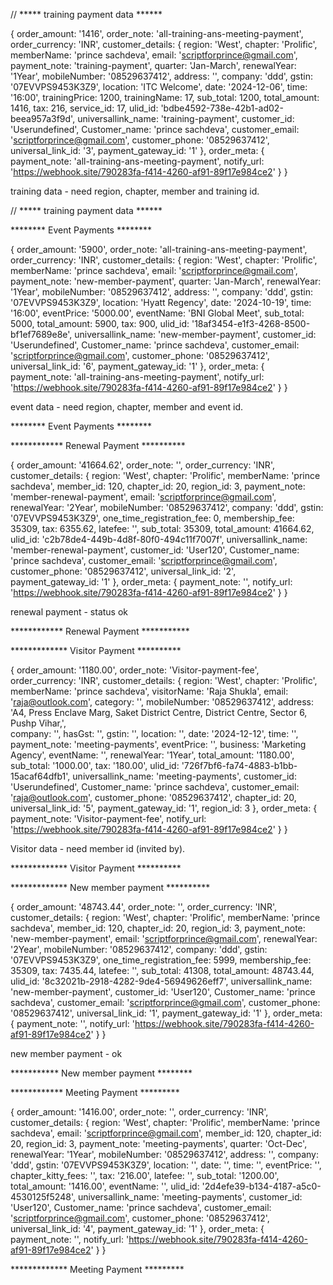 // ***** training payment data ******

{
    order_amount: '1416',
    order_note: 'all-training-ans-meeting-payment',
    order_currency: 'INR',
    customer_details: {
      region: 'West',
      chapter: 'Prolific',
      memberName: 'prince sachdeva',
      email: 'scriptforprince@gmail.com',
      payment_note: 'training-payment',
      quarter: 'Jan-March',
      renewalYear: '1Year',
      mobileNumber: '08529637412',
      address: '',
      company: 'ddd',
      gstin: '07EVVPS9453K3Z9',
      location: 'ITC Welcome',
      date: '2024-12-06',
      time: '16:00',
      trainingPrice: 1200,
      trainingName: 17,
      sub_total: 1200,
      total_amount: 1416,
      tax: 216,
      service_id: 17,
      ulid_id: 'bdbe4592-738e-42b1-ad02-beea957a3f9d',
      universallink_name: 'training-payment',
      customer_id: 'Userundefined',
      Customer_name: 'prince sachdeva',
      customer_email: 'scriptforprince@gmail.com',
      customer_phone: '08529637412',
      universal_link_id: '3',
      payment_gateway_id: '1'
    },
    order_meta: {
      payment_note: 'all-training-ans-meeting-payment',
      notify_url: 'https://webhook.site/790283fa-f414-4260-af91-89f17e984ce2'
    }
  }

  training data - need region, chapter, member and training id.

  // ***** training payment data ******


  ********  Event Payments ********

  {
  order_amount: '5900',
  order_note: 'all-training-ans-meeting-payment',
  order_currency: 'INR',
  customer_details: {
    region: 'West',
    chapter: 'Prolific',
    memberName: 'prince sachdeva',
    email: 'scriptforprince@gmail.com',
    payment_note: 'new-member-payment',
    quarter: 'Jan-March',
    renewalYear: '1Year',
    mobileNumber: '08529637412',
    address: '',
    company: 'ddd',
    gstin: '07EVVPS9453K3Z9',
    location: 'Hyatt Regency',
    date: '2024-10-19',
    time: '16:00',
    eventPrice: '5000.00',
    eventName: 'BNI Global Meet',
    sub_total: 5000,
    total_amount: 5900,
    tax: 900,
    ulid_id: '18af3454-e1f3-4268-8500-bf1ef7689e8e',
    universallink_name: 'new-member-payment',
    customer_id: 'Userundefined',
    Customer_name: 'prince sachdeva',
    customer_email: 'scriptforprince@gmail.com',
    customer_phone: '08529637412',
    universal_link_id: '6',
    payment_gateway_id: '1'
  },
  order_meta: {
    payment_note: 'all-training-ans-meeting-payment',
    notify_url: 'https://webhook.site/790283fa-f414-4260-af91-89f17e984ce2'
  }
}

event data - need region, chapter, member and event id.

  ********  Event Payments ********


************  Renewal Payment **********

{
  order_amount: '41664.62',
  order_note: '',
  order_currency: 'INR',
  customer_details: {
    region: 'West',
    chapter: 'Prolific',
    memberName: 'prince sachdeva',
    member_id: 120,
    chapter_id: 20,
    region_id: 3,
    payment_note: 'member-renewal-payment',
    email: 'scriptforprince@gmail.com',
    renewalYear: '2Year',
    mobileNumber: '08529637412',
    company: 'ddd',
    gstin: '07EVVPS9453K3Z9',
    one_time_registration_fee: 0,
    membership_fee: 35309,
    tax: 6355.62,
    latefee: '',
    sub_total: 35309,
    total_amount: 41664.62,
    ulid_id: 'c2b78de4-449b-4d8f-80f0-494c11f7007f',
    universallink_name: 'member-renewal-payment',
    customer_id: 'User120',
    Customer_name: 'prince sachdeva',
    customer_email: 'scriptforprince@gmail.com',
    customer_phone: '08529637412',
    universal_link_id: '2',
    payment_gateway_id: '1'
  },
  order_meta: {
    payment_note: '',
    notify_url: 'https://webhook.site/790283fa-f414-4260-af91-89f17e984ce2'
  }
}

renewal payment - status ok


************ Renewal Payment ***********


*************  Visitor Payment **********

{
  order_amount: '1180.00',
  order_note: 'Visitor-payment-fee',
  order_currency: 'INR',
  customer_details: {
    region: 'West',
    chapter: 'Prolific',
    memberName: 'prince sachdeva',
    visitorName: 'Raja Shukla',
    email: 'raja@outlook.com',
    category: '',
    mobileNumber: '08529637412',
    address: 'A4, Press Enclave Marg, Saket District Centre, District Centre, Sector 6, Pushp Vihar,',      
    company: '',
    hasGst: '',
    gstin: '',
    location: '',
    date: '2024-12-12',
    time: '',
    payment_note: 'meeting-payments',
    eventPrice: '',
    business: 'Marketing Agency',
    eventName: '',
    renewalYear: '1Year',
    total_amount: '1180.00',
    sub_total: '1000.00',
    tax: '180.00',
    ulid_id: '726f7bf6-fa74-4883-b1bb-15acaf64dfb1',
    universallink_name: 'meeting-payments',
    customer_id: 'Userundefined',
    Customer_name: 'prince sachdeva',
    customer_email: 'raja@outlook.com',
    customer_phone: '08529637412',
    chapter_id: 20,
    universal_link_id: '5',
    payment_gateway_id: '1',
    region_id: 3
  },
  order_meta: {
    payment_note: 'Visitor-payment-fee',
    notify_url: 'https://webhook.site/790283fa-f414-4260-af91-89f17e984ce2'
  }
}

Visitor data - need member id (invited by).

*************  Visitor Payment **********

************* New member payment **********

{
  order_amount: '48743.44',
  order_note: '',
  order_currency: 'INR',
  customer_details: {
    region: 'West',
    chapter: 'Prolific',
    memberName: 'prince sachdeva',
    member_id: 120,
    chapter_id: 20,
    region_id: 3,
    payment_note: 'new-member-payment',
    email: 'scriptforprince@gmail.com',
    renewalYear: '2Year',
    mobileNumber: '08529637412',
    company: 'ddd',
    gstin: '07EVVPS9453K3Z9',
    one_time_registration_fee: 5999,
    membership_fee: 35309,
    tax: 7435.44,
    latefee: '',
    sub_total: 41308,
    total_amount: 48743.44,
    ulid_id: '8c32021b-2918-4282-9de4-56949626eff7',
    universallink_name: 'new-member-payment',
    customer_id: 'User120',
    Customer_name: 'prince sachdeva',
    customer_email: 'scriptforprince@gmail.com',
    customer_phone: '08529637412',
    universal_link_id: '1',
    payment_gateway_id: '1'
  },
  order_meta: {
    payment_note: '',
    notify_url: 'https://webhook.site/790283fa-f414-4260-af91-89f17e984ce2'
  }
}

new member payment - ok


*********** New member payment ********


************ Meeting Payment *********

{
  order_amount: '1416.00',
  order_note: '',
  order_currency: 'INR',
  customer_details: {
    region: 'West',
    chapter: 'Prolific',
    memberName: 'prince sachdeva',
    email: 'scriptforprince@gmail.com',
    member_id: 120,
    chapter_id: 20,
    region_id: 3,
    payment_note: 'meeting-payments',
    quarter: 'Oct-Dec',
    renewalYear: '1Year',
    mobileNumber: '08529637412',
    address: '',
    company: 'ddd',
    gstin: '07EVVPS9453K3Z9',
    location: '',
    date: '',
    time: '',
    eventPrice: '',
    chapter_kitty_fees: '',
    tax: '216.00',
    latefee: '',
    sub_total: '1200.00',
    total_amount: '1416.00',
    eventName: '',
    ulid_id: '2d4efe39-b134-4187-a5c0-4530125f5248',
    universallink_name: 'meeting-payments',
    customer_id: 'User120',
    Customer_name: 'prince sachdeva',
    customer_email: 'scriptforprince@gmail.com',
    customer_phone: '08529637412',
    universal_link_id: '4',
    payment_gateway_id: '1'
  },
  order_meta: {
    payment_note: '',
    notify_url: 'https://webhook.site/790283fa-f414-4260-af91-89f17e984ce2'
  }
}


************* Meeting Payment *********